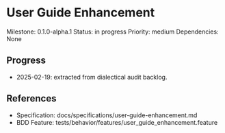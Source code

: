# User Guide Enhancement
Milestone: 0.1.0-alpha.1
Status: in progress
Priority: medium
Dependencies: None

## Progress
- 2025-02-19: extracted from dialectical audit backlog.

## References
- Specification: docs/specifications/user-guide-enhancement.md
- BDD Feature: tests/behavior/features/user_guide_enhancement.feature
